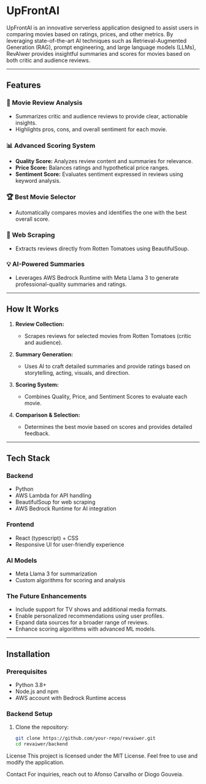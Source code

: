# UpFrontAI

UpFrontAI is an innovative serverless application designed to assist users in comparing movies based on ratings, prices, and other metrics. By leveraging state-of-the-art AI techniques such as Retrieval-Augmented Generation (RAG), prompt engineering, and large language models (LLMs), RevAIwer provides insightful summaries and scores for movies based on both critic and audience reviews.

---

## Features

### 🎥 Movie Review Analysis
- Summarizes critic and audience reviews to provide clear, actionable insights.
- Highlights pros, cons, and overall sentiment for each movie.

### 📊 Advanced Scoring System
- **Quality Score:** Analyzes review content and summaries for relevance.
- **Price Score:** Balances ratings and hypothetical price ranges.
- **Sentiment Score:** Evaluates sentiment expressed in reviews using keyword analysis.

### 🏆 Best Movie Selector
- Automatically compares movies and identifies the one with the best overall score.

### 🔎 Web Scraping
- Extracts reviews directly from Rotten Tomatoes using BeautifulSoup.

### 💡 AI-Powered Summaries
- Leverages AWS Bedrock Runtime with Meta Llama 3 to generate professional-quality summaries and ratings.

---

## How It Works

1. **Review Collection:**
   - Scrapes reviews for selected movies from Rotten Tomatoes (critic and audience).

2. **Summary Generation:**
   - Uses AI to craft detailed summaries and provide ratings based on storytelling, acting, visuals, and direction.

3. **Scoring System:**
   - Combines Quality, Price, and Sentiment Scores to evaluate each movie.

4. **Comparison & Selection:**
   - Determines the best movie based on scores and provides detailed feedback.

---

## Tech Stack

### Backend
- Python
- AWS Lambda for API handling
- BeautifulSoup for web scraping
- AWS Bedrock Runtime for AI integration

### Frontend
- React (typescript) + CSS
- Responsive UI for user-friendly experience

### AI Models
- Meta Llama 3 for summarization
- Custom algorithms for scoring and analysis

### The Future Enhancements
- Include support for TV shows and additional media formats.
- Enable personalized recommendations using user profiles.
- Expand data sources for a broader range of reviews.
- Enhance scoring algorithms with advanced ML models.
---

## Installation

### Prerequisites
- Python 3.8+
- Node.js and npm
- AWS account with Bedrock Runtime access

### Backend Setup

1. Clone the repository:
   ```bash
   git clone https://github.com/your-repo/revaiwer.git
   cd revaiwer/backend

License
This project is licensed under the MIT License. Feel free to use and modify the application.

Contact
For inquiries, reach out to Afonso Carvalho or Diogo Gouveia.
